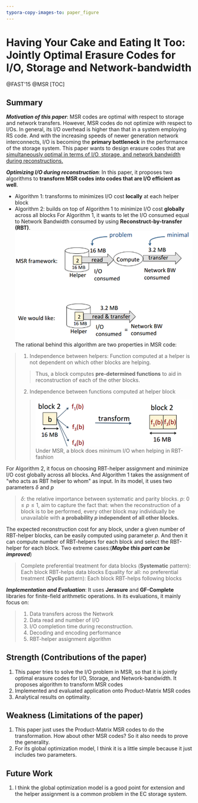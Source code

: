 ```yaml
---
typora-copy-images-to: paper_figure
---
```

# Having Your Cake and Eating It Too: Jointly Optimal Erasure Codes for I/O, Storage and Network-bandwidth
@FAST'15 @MSR
[TOC]

## Summary
***Motivation of this paper***: MSR codes are optimal with respect to storage and network transfers. However, MSR codes do not optimize with respect to I/Os. In general, its I/O overhead is higher than that in a system employing RS code. And with the increasing speeds of newer generation network interconnects, I/O is becoming the **primary bottleneck** in the performance of the storage system. This paper wants to design erasure codes that are <u>simultaneously optimal in terms of I/O, storage, and network bandwidth during reconstructions.</u> 

***Optimizing I/O during reconstruction***: In this paper, it proposes two algorithms to **transform MSR codes into codes that are I/O efficient as well**.
- Algorithm 1: transforms to minimizes I/O cost **locally** at each helper block
- Algorithm 2: builds on top of Algorithm 1 to minimize I/O cost **globally** across all blocks
For Algorithm 1, it wants to let the I/O consumed equal to Network Bandwidth consumed by using **Reconstruct-by-transfer (RBT)**.
![1533632589963](paper_figure/1533632589963.png)
The rational behind this algorithm are two properties in MSR code:
>1. Independence between helpers: Function computed at a helper is not dependent on which other blocks are helping.
>> Thus, a block computes **pre-determined functions** to aid in reconstruction of each of the other blocks.
>2. Independence between functions computed at helper block
>> ![1533635551383](paper_figure/1533635551383.png)
>> Under MSR, a block does minimum I/O when helping in RBT-fashion

For Algorithm 2, it focus on choosing RBT-helper assignment and minimize I/O cost globally across all blocks. And Algorithm 1 takes the assignment of "who acts as RBT helper to whom" as input. In its model, it uses two parameters $\delta$ and $p$
> $\delta$: the relative importance between systematic and parity blocks.
> $p$: $0 \leq p \leq 1$, aim to capture the fact that: when the reconstruction of a block is to be performed, every other block may individually be unavailable with **a probability $p$ independent of all other blocks.**

The expected reconstruction cost for any block, under a given number of RBT-helper blocks, can be easily computed using parameter $p$. And then it can compute number of RBT-helpers for each block and select the RBT-helper for each block. Two extreme cases:(***Maybe this part can be improved***)
> Complete preferential treatment for data blocks (**Systematic** pattern): Each block RBT-helps data blocks 
> Equality for all: no preferential treatment (**Cyclic** pattern): Each block RBT-helps following blocks

***Implementation and Evaluation***: It uses **Jerasure** and **GF-Complete** libraries for finite-field arithmetic operations. In its evaluations, it mainly focus on:
>1. Data transfers across the Network
>2. Data read and number of I/O
>3. I/O completion time during reconstruction.
>4. Decoding and encoding performance
>5. RBT-helper assignment algorithm

## Strength (Contributions of the paper)
1. This paper tries to solve the I/O problem in MSR, so that it is jointly optimal erasure codes for I/O, Storage, and Network-bandwidth. It proposes algorithm to transform MSR codes
2. Implemented and evaluated application onto Product-Matrix MSR codes
3. Analytical results on optimality.

## Weakness (Limitations of the paper)
1. This paper just uses the Product-Matrix MSR codes to do the transformation. How about other MSR codes? So it also needs to prove the generality.
2. For its global optimization model, I think it is a little simple because it just includes two parameters.

## Future Work
1. I think the global optimization model is a good point for extension and the helper assignment is a common problem in the EC storage system. 